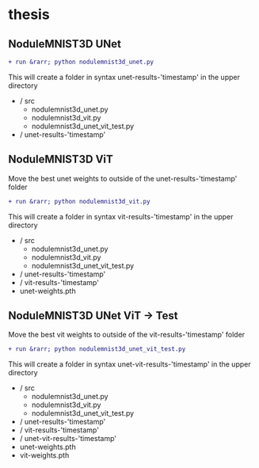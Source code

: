 # thesis

## NoduleMNIST3D UNet
```diff
+ run &rarr; python nodulemnist3d_unet.py
```

This will create a folder in syntax unet-results-'timestamp' in the upper directory

- / src
    - nodulemnist3d_unet.py
    - nodulemnist3d_vit.py
    - nodulemnist3d_unet_vit_test.py
- / unet-results-'timestamp'

## NoduleMNIST3D ViT
Move the best unet weights to outside of the unet-results-'timestamp' folder

```diff
+ run &rarr; python nodulemnist3d_vit.py
````

This will create a folder in syntax vit-results-'timestamp' in the upper directory

- / src
    - nodulemnist3d_unet.py
    - nodulemnist3d_vit.py
    - nodulemnist3d_unet_vit_test.py
- / unet-results-'timestamp'
- / vit-results-'timestamp'
- unet-weights.pth

## NoduleMNIST3D UNet ViT -> Test
Move the best vit weights to outside of the vit-results-'timestamp' folder

```diff
+ run &rarr; python nodulemnist3d_unet_vit_test.py
````

This will create a folder in syntax unet-vit-results-'timestamp' in the upper directory

- / src
    - nodulemnist3d_unet.py
    - nodulemnist3d_vit.py
    - nodulemnist3d_unet_vit_test.py
- / unet-results-'timestamp'
- / vit-results-'timestamp'
- / unet-vit-results-'timestamp'
- unet-weights.pth
- vit-weights.pth